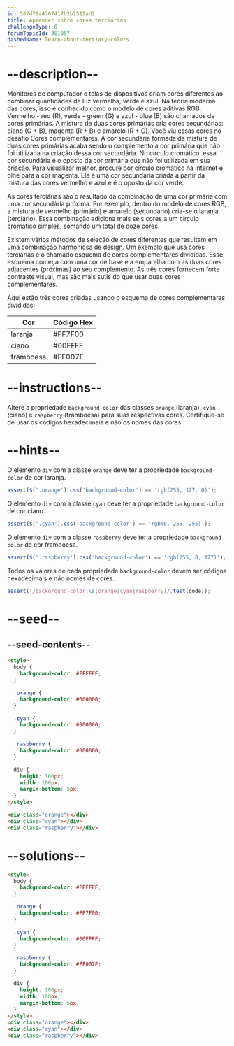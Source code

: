 ```yaml
---
id: 587d78a4367417b2b2512ad2
title: Aprender sobre cores terciárias
challengeType: 0
forumTopicId: 301057
dashedName: learn-about-tertiary-colors
---
```


# --description--

Monitores de computador e telas de dispositivos criam cores diferentes ao combinar quantidades de luz vermelha, verde e azul. Na teoria moderna das cores, isso é conhecido como o modelo de cores aditivas RGB. Vermelho - red (R), verde - green (G) e azul - blue (B) são chamados de cores primárias. A mistura de duas cores primárias cria cores secundárias: ciano (G + B), magenta (R + B) e amarelo (R + G). Você viu essas cores no desafio Cores complementares. A cor secundária formada da mistura de duas cores primárias acaba sendo o complemento a cor primária que não foi utilizada na criação dessa cor secundária. No círculo cromático, essa cor secundária é o oposto da cor primária que não foi utilizada em sua criação. Para visualizar melhor, procure por círculo cromático na Internet e olhe para a cor magenta. Ela é uma cor secundária criada a partir da mistura das cores vermelho e azul e é o oposto da cor verde.

As cores terciárias são o resultado da combinação de uma cor primária com uma cor secundária próxima. Por exemplo, dentro do modelo de cores RGB, a mistura de vermelho (primário) e amarelo (secundário) cria-se o laranja (terciário). Essa combinação adiciona mais seis cores a um círculo cromático simples, somando um total de doze cores.

Existem vários métodos de seleção de cores diferentes que resultam em uma combinação harmoniosa de design. Um exemplo que usa cores terciárias é o chamado esquema de cores complementares divididas. Esse esquema começa com uma cor de base e a emparelha com as duas cores adjacentes (próximas) ao seu complemento. As três cores fornecem forte contraste visual, mas são mais sutis do que usar duas cores complementares.

Aqui estão três cores criadas usando o esquema de cores complementares divididas:

<table class='table table-striped'><thead><tr><th>Cor</th><th>Código Hex</th></tr></thead><thead></thead><tbody><tr><td>laranja</td><td>#FF7F00</td></tr><tr><td>ciano</td><td>#00FFFF</td></tr><tr><td>framboesa</td><td>#FF007F</td></tr></tbody></table>

# --instructions--

Altere a propriedade `background-color` das classes `orange` (laranja), `cyan` (ciano) e `raspberry` (framboesa) para suas respectivas cores. Certifique-se de usar os códigos hexadecimais e não os nomes das cores.

# --hints--

O elemento `div` com a classe `orange` deve ter a propriedade `background-color` de cor laranja.

```js
assert($('.orange').css('background-color') == 'rgb(255, 127, 0)');
```

O elemento `div` com a classe `cyan` deve ter a propriedade `background-color` de cor ciano.

```js
assert($('.cyan').css('background-color') == 'rgb(0, 255, 255)');
```

O elemento `div` com a classe `raspberry` deve ter a propriedade `background-color` de cor framboesa.

```js
assert($('.raspberry').css('background-color') == 'rgb(255, 0, 127)');
```

Todos os valores de cada propriedade `background-color` devem ser códigos hexadecimais e não nomes de cores.

```js
assert(!/background-color:\s(orange|cyan|raspberry)/.test(code));
```

# --seed--

## --seed-contents--

```html
<style>
  body {
    background-color: #FFFFFF;
  }

  .orange {
    background-color: #000000;
  }

  .cyan {
    background-color: #000000;
  }

  .raspberry {
    background-color: #000000;
  }

  div {
    height: 100px;
    width: 100px;
    margin-bottom: 5px;
  }
</style>

<div class="orange"></div>
<div class="cyan"></div>
<div class="raspberry"></div>
```

# --solutions--

```html
<style>
  body {
    background-color: #FFFFFF;
  }

  .orange {
    background-color: #FF7F00;
  }

  .cyan {
    background-color: #00FFFF;
  }

  .raspberry {
    background-color: #FF007F;
  }

  div {
    height: 100px;
    width: 100px;
    margin-bottom: 5px;
  }
</style>
<div class="orange"></div>
<div class="cyan"></div>
<div class="raspberry"></div>
```
